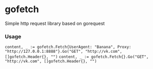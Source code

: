 # gofetch
Simple http request library based on gorequest

### Usage

```content, _ := gofetch.Fetch{UserAgent: "Banana", Proxy: "http://127.0.0.1:8888"}.Go("GET", "http://vk.com", []gofetch.Header{}, "")```
```content, _ := gofetch.Fetch{}.Go("GET", "http://vk.com", []gofetch.Header{}, "")```
